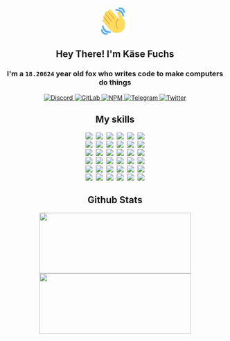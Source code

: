 <div><p align=center><img src=./resources/images/wave.gif width=64px height=64px></p><h2 align=center>Hey There! I'm Käse Fuchs</h2><h3 align=center>I'm a <code>18.20624</code> year old fox who writes code to make computers do things</h3><p align=center><a href=https://discord.com/users/507526681125322772><img alt=Discord src="https://img.shields.io/badge/Discord-5865F2?logo=discord&logoColor=white&style=flat-square#6b16812dfcd71c432d0cfa9a4f83730c"> </a><a href=https://gitlab.com/kasefuchs><img alt=GitLab src="https://img.shields.io/badge/GitLab-330F63?logo=gitlab&logoColor=white&style=flat-square#6b16812dfcd71c432d0cfa9a4f83730c"> </a><a href=https://npmjs.com/~kasefuchs><img alt=NPM src="https://img.shields.io/badge/NPM-CB3837?logo=npm&logoColor=white&style=flat-square#6b16812dfcd71c432d0cfa9a4f83730c"> </a><a href=https://t.me/kasefuchs><img alt=Telegram src="https://img.shields.io/badge/Telegram-2CA5E0?logo=telegram&logoColor=white&style=flat-square#6b16812dfcd71c432d0cfa9a4f83730c"> </a><a href=https://twitter.com/kasefuchs><img alt=Twitter src="https://img.shields.io/badge/Twitter-1DA1F2?logo=twitter&logoColor=white&style=flat-square#6b16812dfcd71c432d0cfa9a4f83730c"></a></p><h2 align=center>My skills</h2><p align=center><a href=https://aws.amazon.com/ ><picture><source srcset="https://skillicons.dev/icons?i=aws&theme=dark#6b16812dfcd71c432d0cfa9a4f83730c" media="(prefers-color-scheme: dark)"><source srcset="https://skillicons.dev/icons?i=aws&theme=light#6b16812dfcd71c432d0cfa9a4f83730c" media="(prefers-color-scheme: light), (prefers-color-scheme: no-preference)"><img src="https://skillicons.dev/icons?i=aws&theme=light#6b16812dfcd71c432d0cfa9a4f83730c"></picture></a>&nbsp;&nbsp;<a href=https://en.wikipedia.org/wiki/Bash_(Unix_shell)><picture><source srcset="https://skillicons.dev/icons?i=bash&theme=dark#6b16812dfcd71c432d0cfa9a4f83730c" media="(prefers-color-scheme: dark)"><source srcset="https://skillicons.dev/icons?i=bash&theme=light#6b16812dfcd71c432d0cfa9a4f83730c" media="(prefers-color-scheme: light), (prefers-color-scheme: no-preference)"><img src="https://skillicons.dev/icons?i=bash&theme=light#6b16812dfcd71c432d0cfa9a4f83730c"></picture></a>&nbsp;&nbsp;<a href=https://discord.com/developers/docs><picture><source srcset="https://skillicons.dev/icons?i=bots&theme=dark#6b16812dfcd71c432d0cfa9a4f83730c" media="(prefers-color-scheme: dark)"><source srcset="https://skillicons.dev/icons?i=bots&theme=light#6b16812dfcd71c432d0cfa9a4f83730c" media="(prefers-color-scheme: light), (prefers-color-scheme: no-preference)"><img src="https://skillicons.dev/icons?i=bots&theme=light#6b16812dfcd71c432d0cfa9a4f83730c"></picture></a>&nbsp;&nbsp;<a href=https://www.cloudflare.com/ ><picture><source srcset="https://skillicons.dev/icons?i=cloudflare&theme=dark#6b16812dfcd71c432d0cfa9a4f83730c" media="(prefers-color-scheme: dark)"><source srcset="https://skillicons.dev/icons?i=cloudflare&theme=light#6b16812dfcd71c432d0cfa9a4f83730c" media="(prefers-color-scheme: light), (prefers-color-scheme: no-preference)"><img src="https://skillicons.dev/icons?i=cloudflare&theme=light#6b16812dfcd71c432d0cfa9a4f83730c"></picture></a>&nbsp;&nbsp;<a href=https://en.wikipedia.org/wiki/CSS><picture><source srcset="https://skillicons.dev/icons?i=css&theme=dark#6b16812dfcd71c432d0cfa9a4f83730c" media="(prefers-color-scheme: dark)"><source srcset="https://skillicons.dev/icons?i=css&theme=light#6b16812dfcd71c432d0cfa9a4f83730c" media="(prefers-color-scheme: light), (prefers-color-scheme: no-preference)"><img src="https://skillicons.dev/icons?i=css&theme=light#6b16812dfcd71c432d0cfa9a4f83730c"></picture></a>&nbsp;&nbsp;<a href=https://www.docker.com/ ><picture><source srcset="https://skillicons.dev/icons?i=docker&theme=dark#6b16812dfcd71c432d0cfa9a4f83730c" media="(prefers-color-scheme: dark)"><source srcset="https://skillicons.dev/icons?i=docker&theme=light#6b16812dfcd71c432d0cfa9a4f83730c" media="(prefers-color-scheme: light), (prefers-color-scheme: no-preference)"><img src="https://skillicons.dev/icons?i=docker&theme=light#6b16812dfcd71c432d0cfa9a4f83730c"></picture></a><br><a href=https://www.electronjs.org/ ><picture><source srcset="https://skillicons.dev/icons?i=electron&theme=dark#6b16812dfcd71c432d0cfa9a4f83730c" media="(prefers-color-scheme: dark)"><source srcset="https://skillicons.dev/icons?i=electron&theme=light#6b16812dfcd71c432d0cfa9a4f83730c" media="(prefers-color-scheme: light), (prefers-color-scheme: no-preference)"><img src="https://skillicons.dev/icons?i=electron&theme=light#6b16812dfcd71c432d0cfa9a4f83730c"></picture></a>&nbsp;&nbsp;<a href=https://expressjs.com/ ><picture><source srcset="https://skillicons.dev/icons?i=express&theme=dark#6b16812dfcd71c432d0cfa9a4f83730c" media="(prefers-color-scheme: dark)"><source srcset="https://skillicons.dev/icons?i=express&theme=light#6b16812dfcd71c432d0cfa9a4f83730c" media="(prefers-color-scheme: light), (prefers-color-scheme: no-preference)"><img src="https://skillicons.dev/icons?i=express&theme=light#6b16812dfcd71c432d0cfa9a4f83730c"></picture></a>&nbsp;&nbsp;<a href=https://www.figma.com/ ><picture><source srcset="https://skillicons.dev/icons?i=figma&theme=dark#6b16812dfcd71c432d0cfa9a4f83730c" media="(prefers-color-scheme: dark)"><source srcset="https://skillicons.dev/icons?i=figma&theme=light#6b16812dfcd71c432d0cfa9a4f83730c" media="(prefers-color-scheme: light), (prefers-color-scheme: no-preference)"><img src="https://skillicons.dev/icons?i=figma&theme=light#6b16812dfcd71c432d0cfa9a4f83730c"></picture></a>&nbsp;&nbsp;<a href=https://firebase.google.com/ ><picture><source srcset="https://skillicons.dev/icons?i=firebase&theme=dark#6b16812dfcd71c432d0cfa9a4f83730c" media="(prefers-color-scheme: dark)"><source srcset="https://skillicons.dev/icons?i=firebase&theme=light#6b16812dfcd71c432d0cfa9a4f83730c" media="(prefers-color-scheme: light), (prefers-color-scheme: no-preference)"><img src="https://skillicons.dev/icons?i=firebase&theme=light#6b16812dfcd71c432d0cfa9a4f83730c"></picture></a>&nbsp;&nbsp;<a href=https://flask.palletsprojects.com/ ><picture><source srcset="https://skillicons.dev/icons?i=flask&theme=dark#6b16812dfcd71c432d0cfa9a4f83730c" media="(prefers-color-scheme: dark)"><source srcset="https://skillicons.dev/icons?i=flask&theme=light#6b16812dfcd71c432d0cfa9a4f83730c" media="(prefers-color-scheme: light), (prefers-color-scheme: no-preference)"><img src="https://skillicons.dev/icons?i=flask&theme=light#6b16812dfcd71c432d0cfa9a4f83730c"></picture></a>&nbsp;&nbsp;<a href=https://cloud.google.com/ ><picture><source srcset="https://skillicons.dev/icons?i=gcp&theme=dark#6b16812dfcd71c432d0cfa9a4f83730c" media="(prefers-color-scheme: dark)"><source srcset="https://skillicons.dev/icons?i=gcp&theme=light#6b16812dfcd71c432d0cfa9a4f83730c" media="(prefers-color-scheme: light), (prefers-color-scheme: no-preference)"><img src="https://skillicons.dev/icons?i=gcp&theme=light#6b16812dfcd71c432d0cfa9a4f83730c"></picture></a><br><a href=https://git-scm.com/ ><picture><source srcset="https://skillicons.dev/icons?i=git&theme=dark#6b16812dfcd71c432d0cfa9a4f83730c" media="(prefers-color-scheme: dark)"><source srcset="https://skillicons.dev/icons?i=git&theme=light#6b16812dfcd71c432d0cfa9a4f83730c" media="(prefers-color-scheme: light), (prefers-color-scheme: no-preference)"><img src="https://skillicons.dev/icons?i=git&theme=light#6b16812dfcd71c432d0cfa9a4f83730c"></picture></a>&nbsp;&nbsp;<a href=https://github.com/ ><picture><source srcset="https://skillicons.dev/icons?i=github&theme=dark#6b16812dfcd71c432d0cfa9a4f83730c" media="(prefers-color-scheme: dark)"><source srcset="https://skillicons.dev/icons?i=github&theme=light#6b16812dfcd71c432d0cfa9a4f83730c" media="(prefers-color-scheme: light), (prefers-color-scheme: no-preference)"><img src="https://skillicons.dev/icons?i=github&theme=light#6b16812dfcd71c432d0cfa9a4f83730c"></picture></a>&nbsp;&nbsp;<a href=https://gitlab.com/ ><picture><source srcset="https://skillicons.dev/icons?i=gitlab&theme=dark#6b16812dfcd71c432d0cfa9a4f83730c" media="(prefers-color-scheme: dark)"><source srcset="https://skillicons.dev/icons?i=gitlab&theme=light#6b16812dfcd71c432d0cfa9a4f83730c" media="(prefers-color-scheme: light), (prefers-color-scheme: no-preference)"><img src="https://skillicons.dev/icons?i=gitlab&theme=light#6b16812dfcd71c432d0cfa9a4f83730c"></picture></a>&nbsp;&nbsp;<a href=https://www.heroku.com/ ><picture><source srcset="https://skillicons.dev/icons?i=heroku&theme=dark#6b16812dfcd71c432d0cfa9a4f83730c" media="(prefers-color-scheme: dark)"><source srcset="https://skillicons.dev/icons?i=heroku&theme=light#6b16812dfcd71c432d0cfa9a4f83730c" media="(prefers-color-scheme: light), (prefers-color-scheme: no-preference)"><img src="https://skillicons.dev/icons?i=heroku&theme=light#6b16812dfcd71c432d0cfa9a4f83730c"></picture></a>&nbsp;&nbsp;<a href=https://en.wikipedia.org/wiki/HTML><picture><source srcset="https://skillicons.dev/icons?i=html&theme=dark#6b16812dfcd71c432d0cfa9a4f83730c" media="(prefers-color-scheme: dark)"><source srcset="https://skillicons.dev/icons?i=html&theme=light#6b16812dfcd71c432d0cfa9a4f83730c" media="(prefers-color-scheme: light), (prefers-color-scheme: no-preference)"><img src="https://skillicons.dev/icons?i=html&theme=light#6b16812dfcd71c432d0cfa9a4f83730c"></picture></a>&nbsp;&nbsp;<a href=https://en.wikipedia.org/wiki/JavaScript><picture><source srcset="https://skillicons.dev/icons?i=js&theme=dark#6b16812dfcd71c432d0cfa9a4f83730c" media="(prefers-color-scheme: dark)"><source srcset="https://skillicons.dev/icons?i=js&theme=light#6b16812dfcd71c432d0cfa9a4f83730c" media="(prefers-color-scheme: light), (prefers-color-scheme: no-preference)"><img src="https://skillicons.dev/icons?i=js&theme=light#6b16812dfcd71c432d0cfa9a4f83730c"></picture></a><br><a href=https://en.wikipedia.org/wiki/Linux><picture><source srcset="https://skillicons.dev/icons?i=linux&theme=dark#6b16812dfcd71c432d0cfa9a4f83730c" media="(prefers-color-scheme: dark)"><source srcset="https://skillicons.dev/icons?i=linux&theme=light#6b16812dfcd71c432d0cfa9a4f83730c" media="(prefers-color-scheme: light), (prefers-color-scheme: no-preference)"><img src="https://skillicons.dev/icons?i=linux&theme=light#6b16812dfcd71c432d0cfa9a4f83730c"></picture></a>&nbsp;&nbsp;<a href=https://mui.com/ ><picture><source srcset="https://skillicons.dev/icons?i=materialui&theme=dark#6b16812dfcd71c432d0cfa9a4f83730c" media="(prefers-color-scheme: dark)"><source srcset="https://skillicons.dev/icons?i=materialui&theme=light#6b16812dfcd71c432d0cfa9a4f83730c" media="(prefers-color-scheme: light), (prefers-color-scheme: no-preference)"><img src="https://skillicons.dev/icons?i=materialui&theme=light#6b16812dfcd71c432d0cfa9a4f83730c"></picture></a>&nbsp;&nbsp;<a href=https://en.wikipedia.org/wiki/Markdown><picture><source srcset="https://skillicons.dev/icons?i=md&theme=dark#6b16812dfcd71c432d0cfa9a4f83730c" media="(prefers-color-scheme: dark)"><source srcset="https://skillicons.dev/icons?i=md&theme=light#6b16812dfcd71c432d0cfa9a4f83730c" media="(prefers-color-scheme: light), (prefers-color-scheme: no-preference)"><img src="https://skillicons.dev/icons?i=md&theme=light#6b16812dfcd71c432d0cfa9a4f83730c"></picture></a>&nbsp;&nbsp;<a href=https://www.mongodb.com/ ><picture><source srcset="https://skillicons.dev/icons?i=mongodb&theme=dark#6b16812dfcd71c432d0cfa9a4f83730c" media="(prefers-color-scheme: dark)"><source srcset="https://skillicons.dev/icons?i=mongodb&theme=light#6b16812dfcd71c432d0cfa9a4f83730c" media="(prefers-color-scheme: light), (prefers-color-scheme: no-preference)"><img src="https://skillicons.dev/icons?i=mongodb&theme=light#6b16812dfcd71c432d0cfa9a4f83730c"></picture></a>&nbsp;&nbsp;<a href=https://www.mysql.com/ ><picture><source srcset="https://skillicons.dev/icons?i=mysql&theme=dark#6b16812dfcd71c432d0cfa9a4f83730c" media="(prefers-color-scheme: dark)"><source srcset="https://skillicons.dev/icons?i=mysql&theme=light#6b16812dfcd71c432d0cfa9a4f83730c" media="(prefers-color-scheme: light), (prefers-color-scheme: no-preference)"><img src="https://skillicons.dev/icons?i=mysql&theme=light#6b16812dfcd71c432d0cfa9a4f83730c"></picture></a>&nbsp;&nbsp;<a href=https://nextjs.org/ ><picture><source srcset="https://skillicons.dev/icons?i=nextjs&theme=dark#6b16812dfcd71c432d0cfa9a4f83730c" media="(prefers-color-scheme: dark)"><source srcset="https://skillicons.dev/icons?i=nextjs&theme=light#6b16812dfcd71c432d0cfa9a4f83730c" media="(prefers-color-scheme: light), (prefers-color-scheme: no-preference)"><img src="https://skillicons.dev/icons?i=nextjs&theme=light#6b16812dfcd71c432d0cfa9a4f83730c"></picture></a><br><a href=https://nodejs.org/en/ ><picture><source srcset="https://skillicons.dev/icons?i=nodejs&theme=dark#6b16812dfcd71c432d0cfa9a4f83730c" media="(prefers-color-scheme: dark)"><source srcset="https://skillicons.dev/icons?i=nodejs&theme=light#6b16812dfcd71c432d0cfa9a4f83730c" media="(prefers-color-scheme: light), (prefers-color-scheme: no-preference)"><img src="https://skillicons.dev/icons?i=nodejs&theme=light#6b16812dfcd71c432d0cfa9a4f83730c"></picture></a>&nbsp;&nbsp;<a href=https://www.postgresql.org/ ><picture><source srcset="https://skillicons.dev/icons?i=postgres&theme=dark#6b16812dfcd71c432d0cfa9a4f83730c" media="(prefers-color-scheme: dark)"><source srcset="https://skillicons.dev/icons?i=postgres&theme=light#6b16812dfcd71c432d0cfa9a4f83730c" media="(prefers-color-scheme: light), (prefers-color-scheme: no-preference)"><img src="https://skillicons.dev/icons?i=postgres&theme=light#6b16812dfcd71c432d0cfa9a4f83730c"></picture></a>&nbsp;&nbsp;<a href=https://learn.microsoft.com/en-us/powershell/ ><picture><source srcset="https://skillicons.dev/icons?i=powershell&theme=dark#6b16812dfcd71c432d0cfa9a4f83730c" media="(prefers-color-scheme: dark)"><source srcset="https://skillicons.dev/icons?i=powershell&theme=light#6b16812dfcd71c432d0cfa9a4f83730c" media="(prefers-color-scheme: light), (prefers-color-scheme: no-preference)"><img src="https://skillicons.dev/icons?i=powershell&theme=light#6b16812dfcd71c432d0cfa9a4f83730c"></picture></a>&nbsp;&nbsp;<a href=https://www.python.org/ ><picture><source srcset="https://skillicons.dev/icons?i=py&theme=dark#6b16812dfcd71c432d0cfa9a4f83730c" media="(prefers-color-scheme: dark)"><source srcset="https://skillicons.dev/icons?i=py&theme=light#6b16812dfcd71c432d0cfa9a4f83730c" media="(prefers-color-scheme: light), (prefers-color-scheme: no-preference)"><img src="https://skillicons.dev/icons?i=py&theme=light#6b16812dfcd71c432d0cfa9a4f83730c"></picture></a>&nbsp;&nbsp;<a href=https://www.raspberrypi.org/ ><picture><source srcset="https://skillicons.dev/icons?i=raspberrypi&theme=dark#6b16812dfcd71c432d0cfa9a4f83730c" media="(prefers-color-scheme: dark)"><source srcset="https://skillicons.dev/icons?i=raspberrypi&theme=light#6b16812dfcd71c432d0cfa9a4f83730c" media="(prefers-color-scheme: light), (prefers-color-scheme: no-preference)"><img src="https://skillicons.dev/icons?i=raspberrypi&theme=light#6b16812dfcd71c432d0cfa9a4f83730c"></picture></a>&nbsp;&nbsp;<a href=https://reactjs.org/ ><picture><source srcset="https://skillicons.dev/icons?i=react&theme=dark#6b16812dfcd71c432d0cfa9a4f83730c" media="(prefers-color-scheme: dark)"><source srcset="https://skillicons.dev/icons?i=react&theme=light#6b16812dfcd71c432d0cfa9a4f83730c" media="(prefers-color-scheme: light), (prefers-color-scheme: no-preference)"><img src="https://skillicons.dev/icons?i=react&theme=light#6b16812dfcd71c432d0cfa9a4f83730c"></picture></a><br><a href=https://redux.js.org/ ><picture><source srcset="https://skillicons.dev/icons?i=redux&theme=dark#6b16812dfcd71c432d0cfa9a4f83730c" media="(prefers-color-scheme: dark)"><source srcset="https://skillicons.dev/icons?i=redux&theme=light#6b16812dfcd71c432d0cfa9a4f83730c" media="(prefers-color-scheme: light), (prefers-color-scheme: no-preference)"><img src="https://skillicons.dev/icons?i=redux&theme=light#6b16812dfcd71c432d0cfa9a4f83730c"></picture></a>&nbsp;&nbsp;<a href=https://en.wikipedia.org/wiki/Regular_expression><picture><source srcset="https://skillicons.dev/icons?i=regex&theme=dark#6b16812dfcd71c432d0cfa9a4f83730c" media="(prefers-color-scheme: dark)"><source srcset="https://skillicons.dev/icons?i=regex&theme=light#6b16812dfcd71c432d0cfa9a4f83730c" media="(prefers-color-scheme: light), (prefers-color-scheme: no-preference)"><img src="https://skillicons.dev/icons?i=regex&theme=light#6b16812dfcd71c432d0cfa9a4f83730c"></picture></a>&nbsp;&nbsp;<a href=https://en.wikipedia.org/wiki/Sass_(stylesheet_language)><picture><source srcset="https://skillicons.dev/icons?i=sass&theme=dark#6b16812dfcd71c432d0cfa9a4f83730c" media="(prefers-color-scheme: dark)"><source srcset="https://skillicons.dev/icons?i=sass&theme=light#6b16812dfcd71c432d0cfa9a4f83730c" media="(prefers-color-scheme: light), (prefers-color-scheme: no-preference)"><img src="https://skillicons.dev/icons?i=sass&theme=light#6b16812dfcd71c432d0cfa9a4f83730c"></picture></a>&nbsp;&nbsp;<a href=https://www.typescriptlang.org/ ><picture><source srcset="https://skillicons.dev/icons?i=ts&theme=dark#6b16812dfcd71c432d0cfa9a4f83730c" media="(prefers-color-scheme: dark)"><source srcset="https://skillicons.dev/icons?i=ts&theme=light#6b16812dfcd71c432d0cfa9a4f83730c" media="(prefers-color-scheme: light), (prefers-color-scheme: no-preference)"><img src="https://skillicons.dev/icons?i=ts&theme=light#6b16812dfcd71c432d0cfa9a4f83730c"></picture></a>&nbsp;&nbsp;<a href=https://unity.com/ ><picture><source srcset="https://skillicons.dev/icons?i=unity&theme=dark#6b16812dfcd71c432d0cfa9a4f83730c" media="(prefers-color-scheme: dark)"><source srcset="https://skillicons.dev/icons?i=unity&theme=light#6b16812dfcd71c432d0cfa9a4f83730c" media="(prefers-color-scheme: light), (prefers-color-scheme: no-preference)"><img src="https://skillicons.dev/icons?i=unity&theme=light#6b16812dfcd71c432d0cfa9a4f83730c"></picture></a>&nbsp;&nbsp;<a href=https://workers.cloudflare.com/ ><picture><source srcset="https://skillicons.dev/icons?i=workers&theme=dark#6b16812dfcd71c432d0cfa9a4f83730c" media="(prefers-color-scheme: dark)"><source srcset="https://skillicons.dev/icons?i=workers&theme=light#6b16812dfcd71c432d0cfa9a4f83730c" media="(prefers-color-scheme: light), (prefers-color-scheme: no-preference)"><img src="https://skillicons.dev/icons?i=workers&theme=light#6b16812dfcd71c432d0cfa9a4f83730c"></picture></a><br></p><h2 align=center>Github Stats</h2><p align=center><picture><source srcset="https://github-readme-stats-kasefuchs.vercel.app/api/?count_private=true&hide_border=true&hide_rank=true&line_height=20&hide_title=true&username=Kasefuchs&theme=dark#6b16812dfcd71c432d0cfa9a4f83730c" media="(prefers-color-scheme: dark)"><source srcset="https://github-readme-stats-kasefuchs.vercel.app/api/?count_private=true&hide_border=true&hide_rank=true&line_height=20&hide_title=true&username=Kasefuchs&theme=light#6b16812dfcd71c432d0cfa9a4f83730c" media="(prefers-color-scheme: light), (prefers-color-scheme: no-preference)"><img align=middle width=350 height=140 src="https://github-readme-stats-kasefuchs.vercel.app/api/?count_private=true&hide_border=true&hide_rank=true&line_height=20&hide_title=true&username=Kasefuchs&theme=light#6b16812dfcd71c432d0cfa9a4f83730c"></picture><picture><source srcset="https://github-readme-stats-kasefuchs.vercel.app/api/top-langs/?count_private=true&hide_border=true&layout=compact&username=Kasefuchs&theme=dark#6b16812dfcd71c432d0cfa9a4f83730c" media="(prefers-color-scheme: dark)"><source srcset="https://github-readme-stats-kasefuchs.vercel.app/api/top-langs/?count_private=true&hide_border=true&layout=compact&username=Kasefuchs&theme=light#6b16812dfcd71c432d0cfa9a4f83730c" media="(prefers-color-scheme: light), (prefers-color-scheme: no-preference)"><img align=middle width=350 height=140 src="https://github-readme-stats-kasefuchs.vercel.app/api/top-langs/?count_private=true&hide_border=true&layout=compact&username=Kasefuchs&theme=light#6b16812dfcd71c432d0cfa9a4f83730c"></picture></p><img src="https://hit.yhype.me/github/profile?user_id=64592097#6b16812dfcd71c432d0cfa9a4f83730c" alt=""></div>